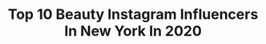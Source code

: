 ---
title: Top 10 Beauty Instagram Influencers In New York In 2020
description: >-
  Find top beauty Instagram influencers in New York in 2020. Most popular hashtags: #beauty #newyork #fashion #model.
platform: Instagram
profiles:
  - username: "michaelwoloszynowicz"
    fullname: >-
      Michael Woloszynowicz
    location: "United States"
    followers: 105631
    engagement: 278
    commentsToLikes: 0.018413
    id: ck0w0upoig4mf0i19y6euodrk
    verified: false
    hashtags: "#beauty, #newyorkmodels, #malibu, #girlsswimwear"
  - username: "amwstyled"
    fullname: >-
      Amanda M | Atlanta Blogger
    location: "United States"
    followers: 14336
    engagement: 891
    commentsToLikes: 0.113285
    id: ck5c6p0dc5w970i11y85p7cfr
    verified: false
    hashtags: "#9to5, #amwstyled, #boutiqueshopping, #chicworkchic"
  - username: "goldlabelco"
    fullname: >-
      GoldLabelCo.com
    location: "United States"
    followers: 28205
    engagement: 282
    commentsToLikes: 0.034347
    id: ck8t4bqul66tl0j781uo9qrw1
    verified: false
    hashtags: "#thinlace, #wigstoragebag, #fulllacewigs, #laceclosuresewin"
  - username: "lina_hoss"
    fullname: >-
      Lina Hoss
    location: "United States"
    followers: 30348
    engagement: 162
    commentsToLikes: 0.020177
    id: ck5hobcabp9p60i114dwrzvtl
    verified: true
    hashtags: "#modernart, #naturelover, #life, #winteriscoming"
  - username: "annaiiix"
    fullname: >-
      •𝙰𝙽𝙽𝙰 𝚈𝚄𝚁𝙺𝙾𝚅𝙰•
    location: "United States"
    followers: 4519
    engagement: 1141
    commentsToLikes: 0.076975
    id: ck5bwn8bcm0wd0i11qg4ylxi9
    verified: false
    hashtags: "#skinny, #color, #pier59, #fashionweek"
  - username: "thevanillaplum"
    fullname: >-
      Michaell➡️LA Lifestyle Blogger
    location: "United States"
    followers: 82740
    engagement: 169
    commentsToLikes: 0.082503
    id: ck5zmrljon3hc0i148om2pm2j
    verified: false
    hashtags: "#postitfortheaesthetic, #womeninbusiness, #homeinspo, #inspiringwomen"
  - username: "nyclivesnyc"
    fullname: >-
      New York City 📸 🌃❤️
    location: "United States"
    followers: 35888
    engagement: 614
    commentsToLikes: 0.007620
    id: ck15r9pg06unm0i19evjtobo9
    verified: false
    hashtags: "#oneworldtradecenter, #yellowtaxi, #newyorknights, #empirestateofmind"
  - username: "caro.valero"
    fullname: >-
      CAROLINA VALERO
    location: "United States"
    followers: 63360
    engagement: 343
    commentsToLikes: 0.047304
    id: ck5c9alkvb3aq0i115ajxzm4x
    verified: false
    hashtags: "#goodnight, #timewiththelovedones, #averymerrychristmasall, #sportfashion"
  - username: "nathan_yakobovitch"
    fullname: >-
      Nathan Yakobovitch
    location: "United States"
    followers: 2141
    engagement: 1163
    commentsToLikes: 0.095418
    id: ck6ug7wm21fn90j7165s485gc
    verified: false
    hashtags: "#fitnessjourney, #israelinstagram, #blond, #passion"
  - username: "ffzok"
    fullname: >-
      Federico Fernández
    location: "United States"
    followers: 15851
    engagement: 535
    commentsToLikes: 0.009759
    id: ck15qwm5b4zvu0i193ymg4sul
    verified: false
    hashtags: "#girly, #vtmag, #newyork, #menswear"
---